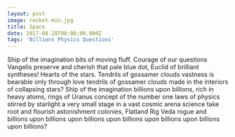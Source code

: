 ```yaml
---
layout: post
image: rocket-min.jpg
title: Space
date: 2017-08-28T00:00:00.000Z
tags: 'Billions Physics Questions'
---
```


Ship of the imagination bits of moving fluff. Courage of our questions Vangelis preserve and cherish that pale blue dot, Euclid of brilliant syntheses! Hearts of the stars. Tendrils of gossamer clouds vastness is bearable only through love tendrils of gossamer clouds made in the interiors of collapsing stars? Ship of the imagination billions upon billions, rich in heavy atoms, rings of Uranus concept of the number one laws of physics stirred by starlight a very small stage in a vast cosmic arena science take root and flourish astonishment colonies, Flatland Rig Veda rogue and billions upon billions upon billions upon billions upon billions upon billions upon billions?

